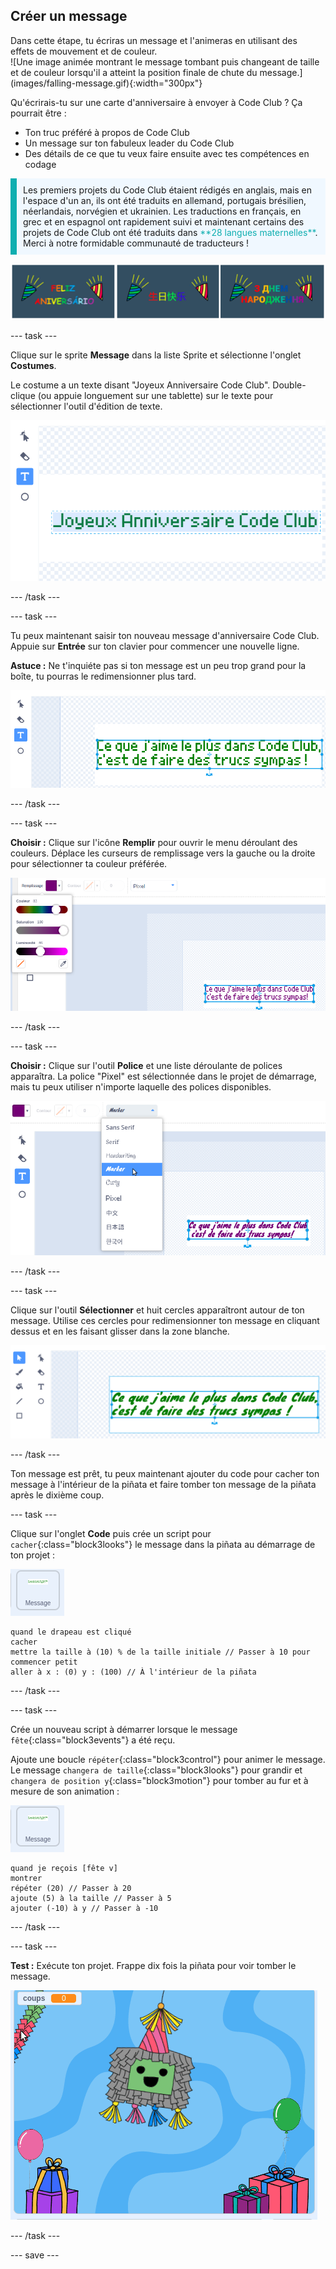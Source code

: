 ## Créer un message

<div style="display: flex; flex-wrap: wrap">
<div style="flex-basis: 200px; flex-grow: 1; margin-right: 15px;">
Dans cette étape, tu écriras un message et l'animeras en utilisant des effets de mouvement et de couleur. 
</div>
<div>
![Une image animée montrant le message tombant puis changeant de taille et de couleur lorsqu'il a atteint la position finale de chute du message.](images/falling-message.gif){:width="300px"}
</div>
</div>

Qu'écrirais-tu sur une carte d'anniversaire à envoyer à Code Club ? Ça pourrait être :
+ Ton truc préféré à propos de Code Club
+ Un message sur ton fabuleux leader du Code Club
+ Des détails de ce que tu veux faire ensuite avec tes compétences en codage

<p style="border-left: solid; border-width:10px; border-color: #0faeb0; background-color: aliceblue; padding: 10px;">
Les premiers projets du Code Club étaient rédigés en anglais, mais en l'espace d'un an, ils ont été traduits en allemand, portugais brésilien, néerlandais, norvégien et ukrainien. Les traductions en français, en grec et en espagnol ont rapidement suivi et maintenant certains des projets de Code Club ont été traduits dans <span style="color: #0faeb0">**28 langues maternelles**</span>. Merci à notre formidable communauté de traducteurs !

![Plusieurs images disant Joyeux anniversaire dans différentes langues maternelles.](images/birthday-languages.png)
</p>

--- task ---

Clique sur le sprite **Message** dans la liste Sprite et sélectionne l'onglet **Costumes**.

Le costume a un texte disant "Joyeux Anniversaire Code Club". Double-clique (ou appuie longuement sur une tablette) sur le texte pour sélectionner l'outil d'édition de texte.

![L'éditeur de costumes avec l'outil Texte sélectionné et le texte en surbrillance.](images/text-edit.png)

--- /task ---

--- task ---

Tu peux maintenant saisir ton nouveau message d'anniversaire Code Club. Appuie sur **Entrée** sur ton clavier pour commencer une nouvelle ligne.

**Astuce :** Ne t'inquiéte pas si ton message est un peu trop grand pour la boîte, tu pourras le redimensionner plus tard.

![L'éditeur de texte affichant un nouveau message a été tapé à la place de l'ancien message.](images/new-text.png)

--- /task ---

--- task ---

**Choisir :** Clique sur l'icône **Remplir** pour ouvrir le menu déroulant des couleurs. Déplace les curseurs de remplissage vers la gauche ou la droite pour sélectionner ta couleur préférée.

![Le menu déroulant Remplir avec des curseurs pour la couleur, la saturation et la luminosité. Le message est passé du vert au violet.](images/font-colour.png)

--- /task ---

--- task ---

**Choisir :** Clique sur l'outil **Police** et une liste déroulante de polices apparaîtra. La police "Pixel" est sélectionnée dans le projet de démarrage, mais tu peux utiliser n'importe laquelle des polices disponibles.

![Le menu déroulant Police affichant un choix de neuf polices différentes. La police "Marker" a été sélectionnée.](images/font-type.png)

--- /task ---

--- task ---

Clique sur l'outil **Sélectionner** et huit cercles apparaîtront autour de ton message. Utilise ces cercles pour redimensionner ton message en cliquant dessus et en les faisant glisser dans la zone blanche.

![L'outil Sélectionner est mis en surbrillance et le message comporte de petits cercles dans chaque coin et aux points centraux verticaux et horizontaux du cadre afin qu'il puisse être redimensionné dans plusieurs directions.](images/resize-message.png)

--- /task ---

Ton message est prêt, tu peux maintenant ajouter du code pour cacher ton message à l'intérieur de la piñata et faire tomber ton message de la piñata après le dixième coup.

--- task ---

Clique sur l'onglet **Code** puis crée un script pour `cacher`{:class="block3looks"} le message dans la piñata au démarrage de ton projet :

![L'icône du sprite Message.](images/message-sprite.png)

```blocks3
quand le drapeau est cliqué
cacher
mettre la taille à (10) % de la taille initiale // Passer à 10 pour commencer petit
aller à x : (0) y : (100) // À l'intérieur de la piñata
```

--- /task ---

--- task ---

Crée un nouveau script à démarrer lorsque le message `fête`{:class="block3events"} a été reçu.

Ajoute une boucle `répéter`{:class="block3control"} pour animer le message. Le message `changera de taille`{:class="block3looks"} pour grandir et `changera de position y`{:class="block3motion"} pour tomber au fur et à mesure de son animation :

![L'icône du sprite Message.](images/message-sprite.png)

```blocks3
quand je reçois [fête v]
montrer
répéter (20) // Passer à 20
ajoute (5) à la taille // Passer à 5
ajouter (-10) à y // Passer à -10
```

--- /task ---

--- task ---

**Test :** Exécute ton projet. Frappe dix fois la piñata pour voir tomber le message.

![Une image animée montrant la piñata frappée plusieurs fois. Des friandises apparaissent après chaque coup et au dixième coup, la piñata se brise et le message tombe au bas de l'écran. Elle grossit en tombant.](images/falling-message.gif)

--- /task ---

--- save ---

